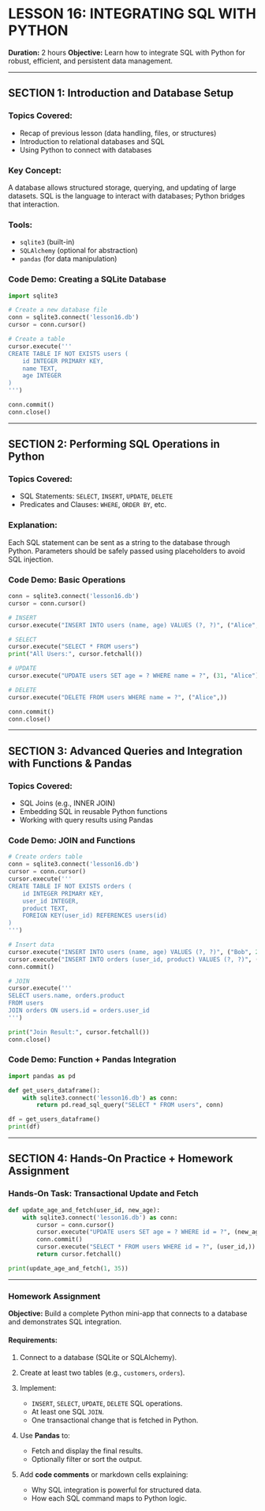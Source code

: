 
#  **LESSON 16: INTEGRATING SQL WITH PYTHON**

**Duration:** 2 hours
**Objective:** Learn how to integrate SQL with Python for robust, efficient, and persistent data management.

---

##  **SECTION 1: Introduction and Database Setup**

###  Topics Covered:

* Recap of previous lesson (data handling, files, or structures)
* Introduction to relational databases and SQL
* Using Python to connect with databases

###  Key Concept:

A database allows structured storage, querying, and updating of large datasets. SQL is the language to interact with databases; Python bridges that interaction.

###  Tools:

* `sqlite3` (built-in)
* `SQLAlchemy` (optional for abstraction)
* `pandas` (for data manipulation)

###  Code Demo: Creating a SQLite Database

```python
import sqlite3

# Create a new database file
conn = sqlite3.connect('lesson16.db')
cursor = conn.cursor()

# Create a table
cursor.execute('''
CREATE TABLE IF NOT EXISTS users (
    id INTEGER PRIMARY KEY,
    name TEXT,
    age INTEGER
)
''')

conn.commit()
conn.close()
```

---

##  **SECTION 2: Performing SQL Operations in Python**

###  Topics Covered:

* SQL Statements: `SELECT`, `INSERT`, `UPDATE`, `DELETE`
* Predicates and Clauses: `WHERE`, `ORDER BY`, etc.

###  Explanation:

Each SQL statement can be sent as a string to the database through Python. Parameters should be safely passed using placeholders to avoid SQL injection.

###  Code Demo: Basic Operations

```python
conn = sqlite3.connect('lesson16.db')
cursor = conn.cursor()

# INSERT
cursor.execute("INSERT INTO users (name, age) VALUES (?, ?)", ("Alice", 30))

# SELECT
cursor.execute("SELECT * FROM users")
print("All Users:", cursor.fetchall())

# UPDATE
cursor.execute("UPDATE users SET age = ? WHERE name = ?", (31, "Alice"))

# DELETE
cursor.execute("DELETE FROM users WHERE name = ?", ("Alice",))

conn.commit()
conn.close()
```

---

##  **SECTION 3: Advanced Queries and Integration with Functions & Pandas**

###  Topics Covered:

* SQL Joins (e.g., INNER JOIN)
* Embedding SQL in reusable Python functions
* Working with query results using Pandas

###  Code Demo: JOIN and Functions

```python
# Create orders table
conn = sqlite3.connect('lesson16.db')
cursor = conn.cursor()
cursor.execute('''
CREATE TABLE IF NOT EXISTS orders (
    id INTEGER PRIMARY KEY,
    user_id INTEGER,
    product TEXT,
    FOREIGN KEY(user_id) REFERENCES users(id)
)
''')

# Insert data
cursor.execute("INSERT INTO users (name, age) VALUES (?, ?)", ("Bob", 28))
cursor.execute("INSERT INTO orders (user_id, product) VALUES (?, ?)", (1, "Laptop"))
conn.commit()

# JOIN
cursor.execute('''
SELECT users.name, orders.product
FROM users
JOIN orders ON users.id = orders.user_id
''')

print("Join Result:", cursor.fetchall())
conn.close()
```

###  Code Demo: Function + Pandas Integration

```python
import pandas as pd

def get_users_dataframe():
    with sqlite3.connect('lesson16.db') as conn:
        return pd.read_sql_query("SELECT * FROM users", conn)

df = get_users_dataframe()
print(df)
```

---

##  **SECTION 4: Hands-On Practice + Homework Assignment**

### Hands-On Task: Transactional Update and Fetch

```python
def update_age_and_fetch(user_id, new_age):
    with sqlite3.connect('lesson16.db') as conn:
        cursor = conn.cursor()
        cursor.execute("UPDATE users SET age = ? WHERE id = ?", (new_age, user_id))
        conn.commit()
        cursor.execute("SELECT * FROM users WHERE id = ?", (user_id,))
        return cursor.fetchall()

print(update_age_and_fetch(1, 35))
```

---

###  Homework Assignment

**Objective:** Build a complete Python mini-app that connects to a database and demonstrates SQL integration.

####  Requirements:

1. Connect to a database (SQLite or SQLAlchemy).
2. Create at least two tables (e.g., `customers`, `orders`).
3. Implement:

   * `INSERT`, `SELECT`, `UPDATE`, `DELETE` SQL operations.
   * At least one SQL `JOIN`.
   * One transactional change that is fetched in Python.
4. Use **Pandas** to:

   * Fetch and display the final results.
   * Optionally filter or sort the output.
5. Add **code comments** or markdown cells explaining:

   * Why SQL integration is powerful for structured data.
   * How each SQL command maps to Python logic.

